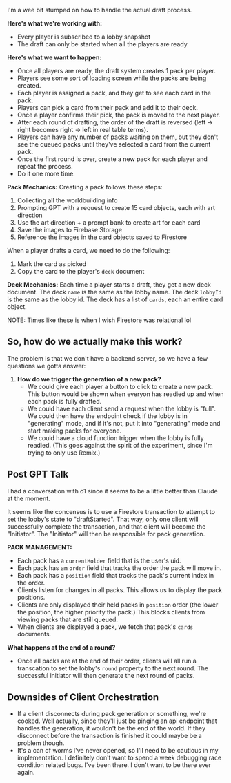 I'm a wee bit stumped on how to handle the actual draft process.

**Here's what we're working with:**

- Every player is subscribed to a lobby snapshot
- The draft can only be started when all the players are ready

**Here's what we want to happen:**

- Once all players are ready, the draft system creates 1 pack per player.
- Players see some sort of loading screen while the packs are being created.
- Each player is assigned a pack, and they get to see each card in the pack.
- Players can pick a card from their pack and add it to their deck.
- Once a player confirms their pick, the pack is moved to the next player.
- After each round of drafting, the order of the draft is reversed (left -> right becomes right -> left in real table terms).
- Players can have any number of packs waiting on them, but they don't see the queued packs until they've selected a card from the current pack.
- Once the first round is over, create a new pack for each player and repeat the process.
- Do it one more time.

**Pack Mechanics:**
Creating a pack follows these steps:

1. Collecting all the worldbuilding info
2. Prompting GPT with a request to create 15 card objects, each with art direction
3. Use the art direction + a prompt bank to create art for each card
4. Save the images to Firebase Storage
5. Reference the images in the card objects saved to Firestore

When a player drafts a card, we need to do the following:

1. Mark the card as picked
2. Copy the card to the player's `deck` document

**Deck Mechanics:**
Each time a player starts a draft, they get a new deck document.
The deck `name` is the same as the lobby name.
The deck `lobbyId` is the same as the lobby id.
The deck has a list of `cards`, each an entire card object.

NOTE: Times like these is when I wish Firestore was relational lol

## So, how do we actually make this work?

The problem is that we don't have a backend server, so we have a few questions we gotta answer:

1. **How do we trigger the generation of a new pack?**
   - We could give each player a button to click to create a new pack. This button would be shown when everyon has readied up and when each pack is fully drafted.
   - We could have each client send a request when the lobby is "full". We could then have the endpoint check if the lobby is in "generating" mode, and if it's not, put it into "generating" mode and start making packs for everyone.
   - We could have a cloud function trigger when the lobby is fully readied. (This goes against the spirit of the experiment, since I'm trying to only use Remix.)

## Post GPT Talk

I had a conversation with o1 since it seems to be a little better than Claude at the moment.

It seems like the concensus is to use a Firestore transaction to attempt to set the lobby's state to "draftStarted". That way, only one client will successfully complete the transaction, and that client will become the "Initiator". The "Initiator" will then be responsible for pack generation.

**PACK MANAGEMENT:**

- Each pack has a `currentHolder` field that is the user's uid.
- Each pack has an `order` field that tracks the order the pack will move in.
- Each pack has a `position` field that tracks the pack's current index in the order.
- Clients listen for changes in all packs. This allows us to display the pack positions.
- Clients are only displayed their held packs in `position` order (the lower the position, the higher priority the pack.) This blocks clients from viewing packs that are still queued.
- When clients are displayed a pack, we fetch that pack's `cards` documents.

**What happens at the end of a round?**

- Once all packs are at the end of their order, clients will all run a transcation to set the lobby's `round` property to the next round. The successful initiator will then generate the next round of packs.

## Downsides of Client Orchestration

- If a client disconnects during pack generation or something, we're cooked. Well actually, since they'll just be pinging an api endpoint that handles the generation, it wouldn't be the end of the world. If they disconnect before the transaction is finished it could maybe be a problem though.
- It's a can of worms I've never opened, so I'll need to be cautious in my implementation. I definitely don't want to spend a week debugging race condition related bugs. I've been there. I don't want to be there ever again.
